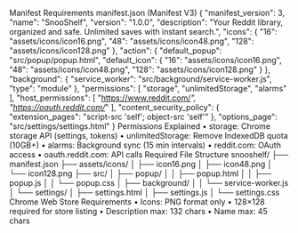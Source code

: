 Manifest Requirements
manifest.json (Manifest V3)
{
"manifest_version": 3,
"name": "SnooShelf",
"version": "1.0.0",
"description": "Your Reddit library, organized and safe.
Unlimited saves with instant search.",
"icons": {
"16": "assets/icons/icon16.png",
"48": "assets/icons/icon48.png",
"128": "assets/icons/icon128.png"
},
"action": {
"default_popup": "src/popup/popup.html",
"default_icon": {
"16": "assets/icons/icon16.png",
"48": "assets/icons/icon48.png",
"128": "assets/icons/icon128.png"
}
},
"background": {
"service_worker": "src/background/service-worker.js",
"type": "module"
},
"permissions": [
"storage",
"unlimitedStorage",
"alarms"
],
"host_permissions": [
"https://www.reddit.com/*",
"https://oauth.reddit.com/*"
],
"content_security_policy": {
"extension_pages": "script-src 'self'; object-src 'self'"
},
"options_page": "src/settings/settings.html"
}
Permissions Explained
• storage: Chrome storage API (settings, tokens)
• unlimitedStorage: Remove IndexedDB quota (10GB+)
• alarms: Background sync (15 min intervals)
• reddit.com: OAuth access
• oauth.reddit.com: API calls
Required File Structure
snooshelf/
├── manifest.json
├── assets/icons/
│ ├── icon16.png
│ ├── icon48.png
│ └── icon128.png
├── src/
│ ├── popup/
│ │ ├── popup.html
│ │ ├── popup.js
│ │ └── popup.css
│ ├── background/
│ │ └── service-worker.js
│ └── settings/
│ ├── settings.html
│ ├── settings.js
│ └── settings.css
Chrome Web Store Requirements
• Icons: PNG format only
• 128×128 required for store listing
• Description max: 132 chars
• Name max: 45 chars